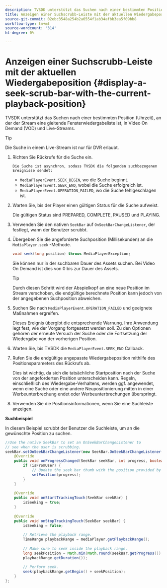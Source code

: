 ```yaml
---
description: TVSDK unterstützt das Suchen nach einer bestimmten Position (Uhrzeit), an der der Stream eine gleitende Fensterwiedergabeliste ist, in Video On Demand (VOD) und Live-Streams.
title: Anzeigen einer Suchscrubb-Leiste mit der aktuellen Wiedergabeposition
source-git-commit: 02ebc3548a254b2a6554f1ab34afbb3ea5f09bb8
workflow-type: tm+mt
source-wordcount: '314'
ht-degree: 0%

---
```


# Anzeigen einer Suchscrubb-Leiste mit der aktuellen Wiedergabeposition {#display-a-seek-scrub-bar-with-the-current-playback-position}

TVSDK unterstützt das Suchen nach einer bestimmten Position (Uhrzeit), an der der Stream eine gleitende Fensterwiedergabeliste ist, in Video On Demand (VOD) und Live-Streams.

>[!TIP]
>
>Die Suche in einem Live-Stream ist nur für DVR erlaubt.

1. Richten Sie Rückrufe für die Suche ein.

       Die Suche ist asynchron, sodass TVSDK die folgenden suchbezogenen Ereignisse sendet:
   
   * `MediaPlayerEvent.SEEK_BEGIN`, wo die Suche beginnt.
   * `MediaPlayerEvent.SEEK_END`, wobei die Suche erfolgreich ist.
   * `MediaPlayerEvent.OPERATION_FAILED`, wo die Suche fehlgeschlagen ist.

1. Warten Sie, bis der Player einen gültigen Status für die Suche aufweist.

   Die gültigen Status sind PREPARED, COMPLETE, PAUSED und PLAYING.
1. Verwenden Sie den nativen `SeekBar` auf `OnSeekBarChangeListener`, der festlegt, wann der Benutzer scrubbt.
1. Übergeben Sie die angeforderte Suchposition (Millisekunden) an die `MediaPlayer.seek` -Methode.

   ```java
   void seek(long position) throws MediaPlayerException;
   ```

   Sie können nur in der suchbaren Dauer des Assets suchen. Bei Video On Demand ist dies von 0 bis zur Dauer des Assets.

   >[!TIP]
   >
   >Durch diesen Schritt wird der Abspielkopf an eine neue Position im Stream verschoben, die endgültige berechnete Position kann jedoch von der angegebenen Suchposition abweichen.

1. Suchen Sie nach `MediaPlayerEvent.OPERATION_FAILED` und geeignete Maßnahmen ergreifen.

   Dieses Ereignis übergibt die entsprechende Warnung. Ihre Anwendung legt fest, wie der Vorgang fortgesetzt werden soll. Zu den Optionen gehören der erneute Versuch der Suche oder die Fortsetzung der Wiedergabe von der vorherigen Position.

1. Warten Sie, bis TVSDK die `MediaPlayerEvent.SEEK_END` Callback.
1. Rufen Sie die endgültige angepasste Wiedergabeposition mithilfe des Positionsparameters des Rückrufs ab.

   Dies ist wichtig, da sich die tatsächliche Startposition nach der Suche von der angeforderten Position unterscheiden kann. Regeln, einschließlich des Wiedergabe-Verhaltens, werden ggf. angewendet, wenn eine Suche oder eine andere Neupositionierung mitten in einer Werbeunterbrechung endet oder Werbeunterbrechungen überspringt.

1. Verwenden Sie die Positionsinformationen, wenn Sie eine Suchleiste anzeigen.

<!--<a id="example_EEB73818260C43C8B5AE12BA68548AB7"></a>-->

**Suchbeispiel**

In diesem Beispiel scrubbt der Benutzer die Suchleiste, um an die gewünschte Position zu suchen.

```java
//Use the native SeekBar to set an OnSeekBarChangeListener to 
// see when the user is scrubbing. 
seekBar.setOnSeekBarChangeListener(new SeekBar.OnSeekBarChangeListener() { 
    @Override 
    public void onProgressChanged(SeekBar seekBar, int progress, boolean isFromUser) { 
        if (isFromUser) { 
            // Update the seek bar thumb with the position provided by the user. 
            setPosition(progress); 
        } 
    } 
 
    @Override 
    public void onStartTrackingTouch(SeekBar seekBar) { 
        isSeeking = true; 
    } 
 
    @Override 
    public void onStopTrackingTouch(SeekBar seekBar) { 
        isSeeking = false; 
 
        // Retrieve the playback range. 
        TimeRange playbackRange = mediaPlayer.getPlaybackRange(); 
 
        // Make sure to seek inside the playback range. 
        long seekPosition = Math.min(Math.round(seekBar.getProgress()), 
        playbackRange.getDuration()); 
     
        // Perform seek. 
        seek(playbackRange.getBegin() + seekPosition); 
    } 
}; 
```
